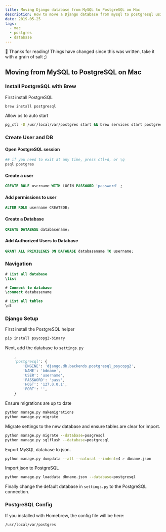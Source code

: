 ```yaml
---
title: Moving Django database from MySQL to PostgreSQL on Mac
description: How to move a Django database from mysql to postgresql using a mac host.
date: 2019-05-25
tags:
  - mac
  - postgres
  - database
---
```


<div class="rounded border p-4 bg-white/80">
 👋 Thanks for reading! Things have changed since this was written, take it with a grain of salt ;)
</div>

## Moving from MySQL to PostgreSQL on Mac

### Install PostgreSQL with Brew

First install PostgreSQL

```bash
brew install postgresql
```

Allow ps to auto start

```bash
pg_ctl -D /usr/local/var/postgres start && brew services start postgresql
```

### Create User and DB

#### Open PostgreSQL session

```bash
## if you need to exit at any time, press ctl+d, or \q
psql postgres
```

#### Create a user

```sql
CREATE ROLE username WITH LOGIN PASSWORD 'password' ;
```

#### Add permissions to user

```sql
ALTER ROLE username CREATEDB;
```

#### Create a Database

```sql
CREATE DATABASE databasename;
```

#### Add Authorized Users to Database

```sql
GRANT ALL PRIVILEGES ON DATABASE databasename TO username;
```

### Navigation

```sql
# List all database
\list

# Connect to database
\connect databasename

# List all tables
\dt
```

### Django Setup

First install the PostgreSQL helper

```bash
pip install psycopg2-binary
```

Next, add the database to `settings.py`

```python
	,
    'postgresql': {
        'ENGINE': 'django.db.backends.postgresql_psycopg2',
        'NAME': 'bdname',
        'USER': 'username',
        'PASSWORD': 'pass',
        'HOST': '127.0.0.1',
        'PORT': '',
    }
```

Ensure migrations are up to date

```bash
python manage.py makemigrations
python manage.py migrate
```

Migrate settings to the new database and ensure tables are clear for import.

```bash
python manage.py migrate --database=posgresql
python manage.py sqlflush --database=postgresql
```

Export MySQL database to json.

```bash
python manage.py dumpdata --all --natural --indent=4 > dbname.json
```

Import json to PostgreSQL

```bash
python manage.py loaddata dbname.json --database=postgresql
```

Finally change the default database in `settings.py` to the PostgreSQL connection.

### PostgreSQL Config

If you installed with Homebrew, the config file will be here:

```bash
/usr/local/var/postgres
```
